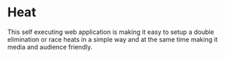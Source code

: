 Heat
====

This self executing web application is making it easy to setup a double elimination 
or race heats in a simple way and at the same time making it media and audience friendly.
